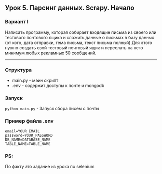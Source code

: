 ## Урок 5. Парсинг данных. Scrapy. Начало

### Вариант I
Написать программу, которая собирает входящие письма из своего или тестового почтового ящика и сложить данные о письмах в базу данных (от кого, дата отправки, тема письма, текст письма полный)
Для этого нужно создать свой тестовый почтовый ящик и переслать на него минимум любых рекламных 50 сообщений.

---

### Структура
- main.py - мэин скрипт
- .env - содержит доступы к почте и mongodb

### Запуск
`python main.py` - Запуск сбора писем с почты

### Пример файла .env
```dotenv
email=YOUR_EMAIL
password=YOUR_PASSWORD
DB_NAME=DATABASE_NAME
TABLE_NAME=TABLE_NAME
```

### PS:
По факту это задание из урока по selenium